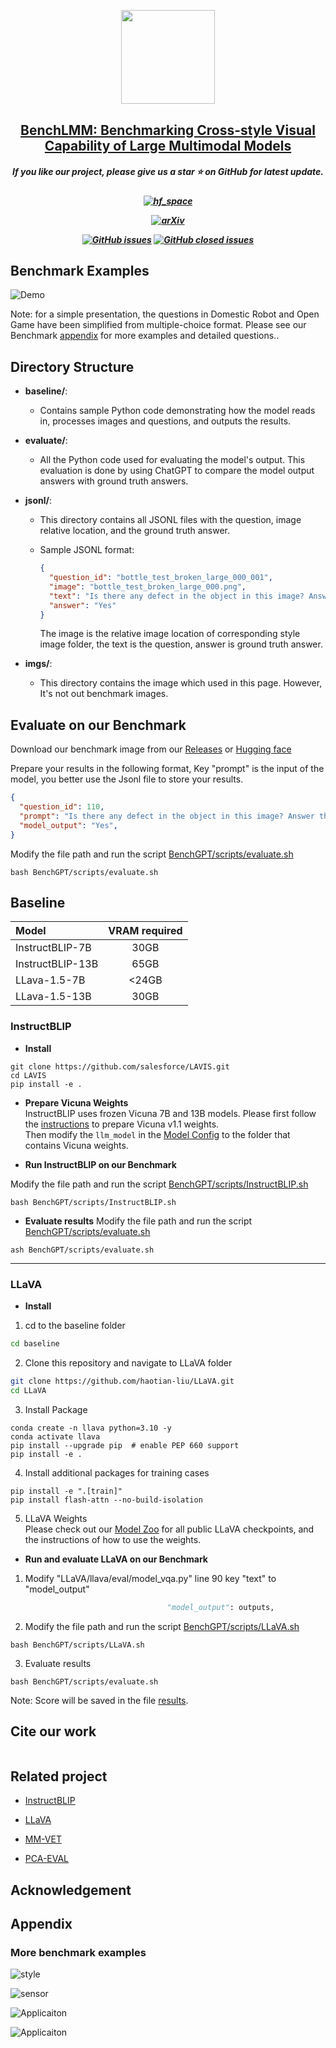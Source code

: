 



<p align="center">
    <img src="imgs/tittle_fig.png" width="150" style="margin-bottom: 0.2;"/>
<p>
<h2 align="center"> <a href="https://arxiv.org/abs/2311.10122"> BenchLMM: Benchmarking Cross-style Visual Capability of Large Multimodal Models</a></h2>
<h5 align="center"> If you like our project, please give us a star ⭐ on GitHub for latest update.  </h2>



<h5 align="center">
    
[![hf_space](https://img.shields.io/badge/🤗-Dataset%20Spaces-blue.svg)](https://huggingface.co/datasets/AIFEG/BenchGPT)
<!-- [![Open in OpenXLab](https://cdn-static.openxlab.org.cn/app-center/openxlab_app.svg)](https://openxlab.org.cn/apps/detail/houshaowei/Video-LLaVA) -->
[![arXiv](https://img.shields.io/badge/Arxiv-2311.10122-b31b1b.svg?logo=arXiv)](https://arxiv.org/abs/2311.10122) <br>
<!-- [![License](https://img.shields.io/badge/License-Apache%202.0-yellow)](https://github.com/PKU-YuanGroup/Video-LLaVA/blob/main/LICENSE)  -->
[![GitHub issues](https://img.shields.io/github/issues/PKU-YuanGroup/Video-LLaVA?color=critical&label=Issues)](https://github.com/AIFEG/BenchGPT/issues?q=is%3Aopen+is%3Aissue)
[![GitHub closed issues](https://img.shields.io/github/issues-closed/PKU-YuanGroup/Video-LLaVA?color=success&label=Issues)](https://github.com/AIFEG/BenchGPT/issues?q=is%3Aissue+is%3Aclosed)  <br>
<!-- [![zhihu](https://img.shields.io/badge/-Twitter@Nate%20Raw%20-black?logo=twitter&logoColor=1D9BF0)](https://twitter.com/_nateraw/status/1726783481248977037) -->
<!-- [![zhihu](https://img.shields.io/badge/-Twitter@Aran%20Komatsuzaki%20-black?logo=twitter&logoColor=1D9BF0)](https://twitter.com/arankomatsuzaki/status/1726421417963516144) -->
<!-- [![zhihu](https://img.shields.io/badge/-Twitter@jesselaunz%20-black?logo=twitter&logoColor=1D9BF0)](https://twitter.com/jesselaunz/status/1726850138776453379)
[![zhihu](https://img.shields.io/badge/-WeChat@量子位-000000?logo=wechat&logoColor=07C160)](https://mp.weixin.qq.com/s/EFqLv_Euf5VU024zOtzkkg)
[![zhihu](https://img.shields.io/badge/-WeChat@新智元-000000?logo=wechat&logoColor=07C160)](https://mp.weixin.qq.com/s/uwaxMu8UbJpcLTXsNJwpVQ)
[![zhihu](https://img.shields.io/badge/-知乎-000000?logo=zhihu&logoColor=0084FF)](https://zhuanlan.zhihu.com/p/668166885)
[![zhihu](https://img.shields.io/badge/-YouTube-000000?logo=youtube&logoColor=FF0000)](https://www.youtube.com/watch?v=EFkN00rGq1U&ab_channel=JesseLau-aTrader) -->
<!--[![zhihu](https://img.shields.io/badge/-Bilibili-000000?logo=bilibili&logoColor=00A1D6)](https://zhuanlan.zhihu.com/p/668166885)-->

</h5>


## Benchmark Examples
![Demo](imgs/demo.png)

Note: for a simple presentation, the questions in Domestic Robot and Open Game have been simplified from multiple-choice format. Please see our Benchmark [appendix]() for more examples and detailed questions.. 
## Directory Structure

- **baseline/**: 

  - Contains sample Python code demonstrating how the model reads in, processes images and questions, and outputs the results.

- **evaluate/**: 

  - All the Python code used for evaluating the model's output. This evaluation is done by using ChatGPT to compare the model output answers with ground truth answers.

- **jsonl/**:

  - This directory contains all JSONL files with the question, image relative location, and the ground truth answer.

  - Sample JSONL format:

    ```json
    {
      "question_id": "bottle_test_broken_large_000_001", 
      "image": "bottle_test_broken_large_000.png", 
      "text": "Is there any defect in the object in this image? Answer the question using a single word or phrase.", 
      "answer": "Yes"
    }
    ```

    The image is the relative image location of corresponding style image folder, the text is the question, answer is ground truth answer.

- **imgs/**: 

  - This directory contains the image which used in this page. However, It's not out benchmark images.

## Evaluate on our Benchmark
Download our benchmark image from our [Releases](https://github.com/AIFEG/BenchGPT/releases/tag/images) or [Hugging face](https://huggingface.co/datasets/AIFEG/BenchGPT)


Prepare your results in the following format, Key "prompt" is the input of the model, you better use the Jsonl file to store your results.

```json
{
  "question_id": 110, 
  "prompt": "Is there any defect in the object in this image? Answer the question using a single word or phrase.", 
  "model_output": "Yes",
}
```

Modify the file path and run the script [BenchGPT/scripts/evaluate.sh](scripts/evaluate.sh)
```
bash BenchGPT/scripts/evaluate.sh
```

## Baseline
|Model|VRAM required|
|:---|:---:|
|InstructBLIP-7B|30GB|
|InstructBLIP-13B|65GB|
|LLava-1.5-7B|<24GB|
|LLava-1.5-13B|30GB|
### InstructBLIP 

- **Install**  
```
git clone https://github.com/salesforce/LAVIS.git  
cd LAVIS  
pip install -e .  
```

- **Prepare Vicuna Weights**  
InstructBLIP uses frozen Vicuna 7B and 13B models. Please first follow the [instructions](https://github.com/lm-sys/FastChat) to prepare Vicuna v1.1 weights.   
Then modify the ```llm_model``` in the [Model Config](https://github.com/salesforce/LAVIS/blob/main/lavis/configs/models/blip2/blip2_instruct_vicuna7b.yaml) to the folder that contains Vicuna weights.

- **Run InstructBLIP on our Benchmark**

Modify the file path and run the script [BenchGPT/scripts/InstructBLIP.sh](scripts/InstructBLIP.sh)
```
bash BenchGPT/scripts/InstructBLIP.sh
```
- **Evaluate results**
Modify the file path and run the script [BenchGPT/scripts/evaluate.sh](scripts/evaluate.sh)
```
ash BenchGPT/scripts/evaluate.sh
```




----
### LLaVA  
- **Install**
1. cd to the baseline folder
```bash
cd baseline
```
2. Clone this repository and navigate to LLaVA folder
```bash
git clone https://github.com/haotian-liu/LLaVA.git
cd LLaVA
```

3. Install Package
```Shell
conda create -n llava python=3.10 -y
conda activate llava
pip install --upgrade pip  # enable PEP 660 support
pip install -e .
```

4. Install additional packages for training cases
```Shell
pip install -e ".[train]"
pip install flash-attn --no-build-isolation
```
5. LLaVA Weights  
Please check out our [Model Zoo](https://github.com/haotian-liu/LLaVA/blob/main/docs/MODEL_ZOO.md) for all public LLaVA checkpoints, and the instructions of how to use the weights.


- **Run and evaluate LLaVA on our Benchmark**
1. Modify "LLaVA/llava/eval/model_vqa.py" line 90 key "text" to "model_output" 
```python
                                   "model_output": outputs,
```
2. Modify the file path and run the script [BenchGPT/scripts/LLaVA.sh](scripts/LLaVA.sh)
```Shell
bash BenchGPT/scripts/LLaVA.sh
```
3. Evaluate results
```Shell
bash BenchGPT/scripts/evaluate.sh
```

Note: Score will be saved in the file [results](evaluate_results/).



## Cite our work
```
```


## Related project
- [InstructBLIP](https://github.com/salesforce/LAVIS/blob/main/projects/instructblip)

- [LLaVA](https://github.com/haotian-liu/LLaVA)

- [MM-VET](https://github.com/yuweihao/MM-Vet)
- [PCA-EVAL](https://github.com/pkunlp-icler/PCA-EVAL)
## Acknowledgement


## Appendix
### More benchmark examples
![style](imgs/style.png)

![sensor](imgs/sensor.png)

![Applicaiton](imgs/app1.png)

![Applicaiton](imgs/app2.png)

